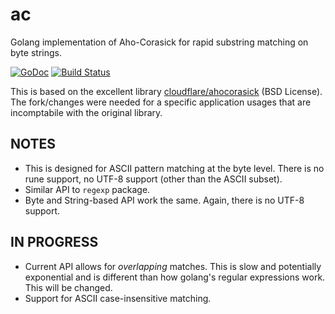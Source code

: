 # ac
Golang implementation of Aho-Corasick for rapid substring matching on byte
strings.

[![GoDoc](https://godoc.org/github.com/signalsciences/ac?status.svg)](https://godoc.org/github.com/signalsciences/ac) [![Build Status](https://travis-ci.org/signalsciences/ac.svg?branch=master)](https://travis-ci.org/signalsciences/ac)

This is based on the excellent library
[cloudflare/ahocorasick](https://github.com/cloudflare/ahocorasick) (BSD
License).  The fork/changes were needed for a specific application usages
that are incomptabile with the original library.

## NOTES

* This is designed for ASCII pattern matching at the byte level.
  There is no rune support, no UTF-8 support (other than the ASCII subset).
* Similar API to `regexp` package.
* Byte and String-based API work the same.  Again, there is no UTF-8 support.

## IN PROGRESS

* Current API allows for *overlapping* matches.  This is slow
  and potentially exponential and is different than how golang's
  regular expressions work.  This will be changed.
* Support for ASCII case-insensitive matching.
